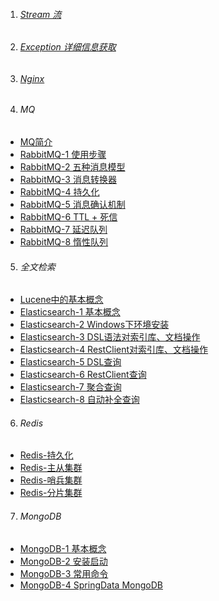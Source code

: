 1. ###### [Stream 流][stream]    
2. ###### [Exception 详细信息获取][exception]    
3. ###### [Nginx][nginx]

4. ###### MQ
-  [MQ简介][mq]
-  [RabbitMQ-1 使用步骤][rabbitmq1]
-  [RabbitMQ-2 五种消息模型][rabbitmq2]
-  [RabbitMQ-3 消息转换器][rabbitmq3]
-  [RabbitMQ-4 持久化][rabbitmq4]
-  [RabbitMQ-5 消息确认机制][rabbitmq5]
-  [RabbitMQ-6 TTL + 死信][rabbitmq6]
-  [RabbitMQ-7 延迟队列][rabbitmq7]
-  [RabbitMQ-8 惰性队列][rabbitmq8]

 
5. ###### 全文检索
-  [Lucene中的基本概念][lucene]
-  [Elasticsearch-1 基本概念][es1]
-  [Elasticsearch-2 Windows下环境安装][es2]
-  [Elasticsearch-3 DSL语法对索引库、文档操作][es3]
-  [Elasticsearch-4 RestClient对索引库、文档操作][es4]
-  [Elasticsearch-5 DSL查询][es5]
-  [Elasticsearch-6 RestClient查询][es6]
-  [Elasticsearch-7 聚合查询][es7]
-  [Elasticsearch-8 自动补全查询][es8]


6. ###### Redis
-  [Redis-持久化][redis1]
-  [Redis-主从集群][redis2]
-  [Redis-哨兵集群][redis3]
-  [Redis-分片集群][redis4]

7. ###### MongoDB
-  [MongoDB-1 基本概念][mongodb1]
-  [MongoDB-2 安装启动][mongodb2]
-  [MongoDB-3 常用命令][mongodb3]
-  [MongoDB-4 SpringData MongoDB][mongodb4]





[mongodb4]: https://fgq233.github.io/md/java/mongodb4
[mongodb3]: https://fgq233.github.io/md/java/mongodb3
[mongodb1]: https://fgq233.github.io/md/java/mongodb1
[mongodb2]: https://fgq233.github.io/md/java/mongodb2
[nginx]: https://fgq233.github.io/md/java/nginx
[redis1]: https://fgq233.github.io/md/java/redis1
[redis2]: https://fgq233.github.io/md/java/redis2
[redis3]: https://fgq233.github.io/md/java/redis3
[redis4]: https://fgq233.github.io/md/java/redis4
[stream]: https://fgq233.github.io/md/java/stream
[exception]: https://fgq233.github.io/md/java/exception
[mq]: https://fgq233.github.io/md/java/mq
[rabbitmq1]: https://fgq233.github.io/md/java/rabbitmq1
[rabbitmq2]: https://fgq233.github.io/md/java/rabbitmq2
[rabbitmq3]: https://fgq233.github.io/md/java/rabbitmq3
[rabbitmq4]: https://fgq233.github.io/md/java/rabbitmq4
[rabbitmq5]: https://fgq233.github.io/md/java/rabbitmq5
[rabbitmq6]: https://fgq233.github.io/md/java/rabbitmq6
[rabbitmq7]: https://fgq233.github.io/md/java/rabbitmq7
[rabbitmq8]: https://fgq233.github.io/md/java/rabbitmq8
[lucene]: https://fgq233.github.io/md/java/lucene
[es1]: https://fgq233.github.io/md/java/es1
[es2]: https://fgq233.github.io/md/java/es2
[es3]: https://fgq233.github.io/md/java/es3
[es4]: https://fgq233.github.io/md/java/es4
[es5]: https://fgq233.github.io/md/java/es5
[es6]: https://fgq233.github.io/md/java/es6
[es7]: https://fgq233.github.io/md/java/es7
[es8]: https://fgq233.github.io/md/java/es8
